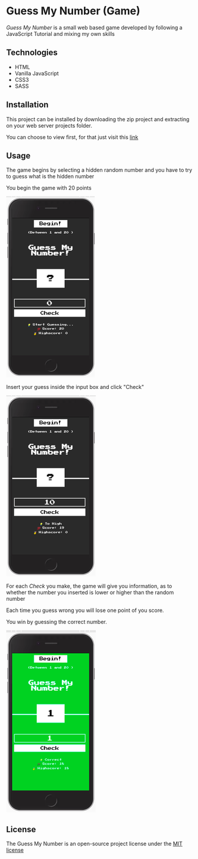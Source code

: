 # Guess My Number (Game)

*Guess My Number* is a small web based game developed by following a JavaScript Tutorial and mixing my own skills

## Technologies
* HTML
* Vanilla JavaScript
* CSS3
* SASS

## Installation

This project can be installed by downloading the zip project and extracting on your web server projects folder.

You can choose to view first, for that just visit this [link](https://waltersono.github.io/advinhameunumero/)


## Usage

The game begins by selecting a hidden random number and you have to try to guess what is the hidden number

You begin the game with 20 points

![Guess My Number First Screen](src/img/screenshot_1.png)

Insert your guess inside the input box and click "Check"

![Guess My Number First Screen](src/img/screenshot_2.png)

For each *Check* you make, the game will give you information, as to whether the number you inserted is lower or higher than the random number

Each time you guess wrong you will lose one point of you score.

You win by guessing the correct number.

![Guess My Number First Screen](src/img/screenshot_3.png)

## License
The Guess My Number is an open-source project license under the [MIT license](license)

